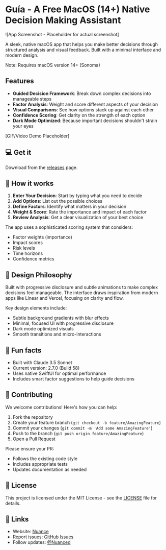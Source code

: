 # Guía - A Free MacOS (14+) Native Decision Making Assistant

![App Screenshot - Placeholder for actual screenshot]

A sleek, native macOS app that helps you make better decisions through structured analysis and visual feedback. Built with a minimal interface and modern design.

Note: Requires macOS version 14+ (Sonoma)

## Features

- **Guided Decision Framework**: Break down complex decisions into manageable steps
- **Factor Analysis**: Weight and score different aspects of your decision
- **Visual Comparisons**: See how options stack up against each other
- **Confidence Scoring**: Get clarity on the strength of each option
- **Dark Mode Optimized**: Because important decisions shouldn't strain your eyes

[GIF/Video Demo Placeholder]

## 💻 Get it

Download from the [releases](https://github.com/nuance-dev/Guia/releases/) page.

## 🤔 How it works

1. **Enter Your Decision**: Start by typing what you need to decide
2. **Add Options**: List out the possible choices
3. **Define Factors**: Identify what matters in your decision
4. **Weight & Score**: Rate the importance and impact of each factor
5. **Review Analysis**: Get a clear visualization of your best choice

The app uses a sophisticated scoring system that considers:

- Factor weights (importance)
- Impact scores
- Risk levels
- Time horizons
- Confidence metrics

## 🎨 Design Philosophy

Built with progressive disclosure and subtle animations to make complex decisions feel manageable. The interface draws inspiration from modern apps like Linear and Vercel, focusing on clarity and flow.

Key design elements include:

- Subtle background gradients with blur effects
- Minimal, focused UI with progressive disclosure
- Dark mode optimized visuals
- Smooth transitions and micro-interactions

## 🥑 Fun facts

- Built with Claude 3.5 Sonnet
- Current version: 2.7.0 (Build 58)
- Uses native SwiftUI for optimal performance
- Includes smart factor suggestions to help guide decisions

## 🤝 Contributing

We welcome contributions! Here's how you can help:

1. Fork the repository
2. Create your feature branch (`git checkout -b feature/AmazingFeature`)
3. Commit your changes (`git commit -m 'Add some AmazingFeature'`)
4. Push to the branch (`git push origin feature/AmazingFeature`)
5. Open a Pull Request

Please ensure your PR:

- Follows the existing code style
- Includes appropriate tests
- Updates documentation as needed

## 📝 License

This project is licensed under the MIT License - see the [LICENSE](LICENSE) file for details.

## 🔗 Links

- Website: [Nuance](https://nuanc.me)
- Report issues: [GitHub Issues](https://github.com/nuance-dev/Guia/issues)
- Follow updates: [@Nuanced](https://twitter.com/Nuancedev)
